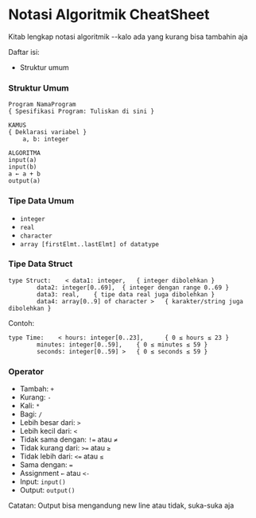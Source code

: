 # Notasi Algoritmik CheatSheet

Kitab lengkap notasi algoritmik --kalo ada yang kurang bisa tambahin aja

Daftar isi:

* Struktur umum


### Struktur Umum

```
Program NamaProgram
{ Spesifikasi Program: Tuliskan di sini }

KAMUS
{ Deklarasi variabel }
	a, b: integer

ALGORITMA
input(a)
input(b)
a ← a + b
output(a)
```

### Tipe Data Umum

* `integer`
* `real`
* `character`
* `array [firstElmt..lastElmt] of datatype`

### Tipe Data Struct

```
type Struct:	< data1: integer,	{ integer dibolehkan }
		data2: integer[0..69],	{ integer dengan range 0..69 }
		data3: real,	{ tipe data real juga dibolehkan }
		data4: array[0..9] of character >	{ karakter/string juga dibolehkan }
```
Contoh:

```
type Time:    < hours: integer[0..23], 		{ 0 ≤ hours ≤ 23 }
		minutes: integer[0..59], 	{ 0 ≤ minutes ≤ 59 }
		seconds: integer[0..59] > 	{ 0 ≤ seconds ≤ 59 }
```

### Operator

* Tambah: `+`
* Kurang: `-`
* Kali: `*`
* Bagi: `/`
* Lebih besar dari: `>`
* Lebih kecil dari: `<`
* Tidak sama dengan: `!=` atau `≠`
* Tidak kurang dari: `>=` atau `≥`
* Tidak lebih dari: `<=` atau `≤`
* Sama dengan: `=`
* Assignment `←` atau `<-`
* Input: `input()`
* Output: `output()`

Catatan: Output bisa mengandung new line atau tidak, suka-suka aja
